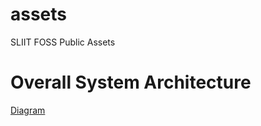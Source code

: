 # assets
SLIIT FOSS Public Assets

# Overall System Architecture
[Diagram](./projects/architecture/overall-foss-system.png)
